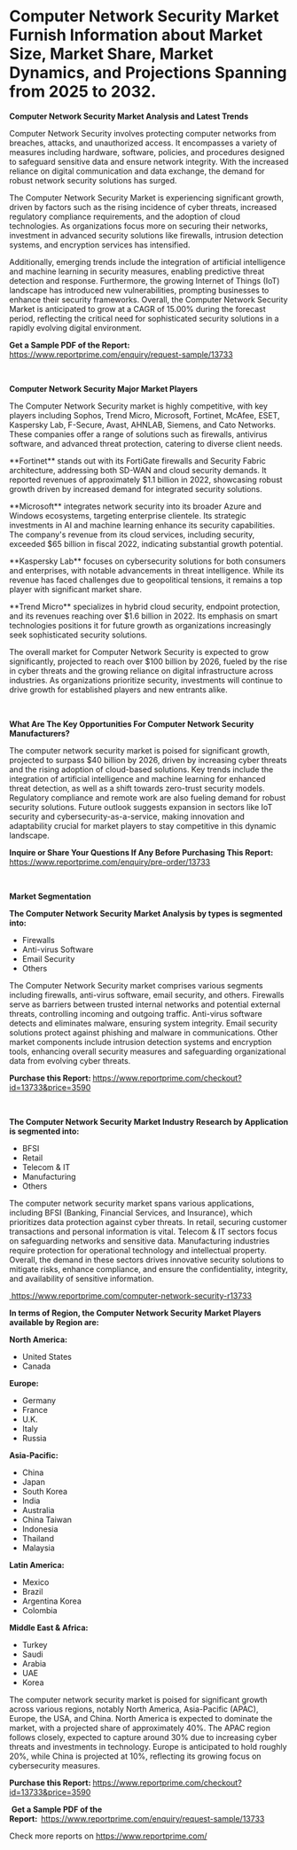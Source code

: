 <p><h1>Computer Network Security Market Furnish Information about Market Size, Market Share, Market Dynamics, and Projections Spanning from 2025 to 2032.</h1></p><p><strong>Computer Network Security Market Analysis and Latest Trends</strong></p>
<p><p>Computer Network Security involves protecting computer networks from breaches, attacks, and unauthorized access. It encompasses a variety of measures including hardware, software, policies, and procedures designed to safeguard sensitive data and ensure network integrity. With the increased reliance on digital communication and data exchange, the demand for robust network security solutions has surged.</p><p>The Computer Network Security Market is experiencing significant growth, driven by factors such as the rising incidence of cyber threats, increased regulatory compliance requirements, and the adoption of cloud technologies. As organizations focus more on securing their networks, investment in advanced security solutions like firewalls, intrusion detection systems, and encryption services has intensified.</p><p>Additionally, emerging trends include the integration of artificial intelligence and machine learning in security measures, enabling predictive threat detection and response. Furthermore, the growing Internet of Things (IoT) landscape has introduced new vulnerabilities, prompting businesses to enhance their security frameworks. Overall, the Computer Network Security Market is anticipated to grow at a CAGR of 15.00% during the forecast period, reflecting the critical need for sophisticated security solutions in a rapidly evolving digital environment.</p></p>
<p><strong>Get a Sample PDF of the Report:&nbsp;</strong> <a href="https://www.reportprime.com/enquiry/request-sample/13733?utm_campaign=3001&utm_medium=2&utm_source=Github&utm_content=ia&utm_term=20032025&utm_id=computer-network-security">https://www.reportprime.com/enquiry/request-sample/13733</a></p>
<p>&nbsp;</p>
<p><strong>Computer Network Security Major Market Players</strong></p>
<p><p>The Computer Network Security market is highly competitive, with key players including Sophos, Trend Micro, Microsoft, Fortinet, McAfee, ESET, Kaspersky Lab, F-Secure, Avast, AHNLAB, Siemens, and Cato Networks. These companies offer a range of solutions such as firewalls, antivirus software, and advanced threat protection, catering to diverse client needs.</p><p>**Fortinet** stands out with its FortiGate firewalls and Security Fabric architecture, addressing both SD-WAN and cloud security demands. It reported revenues of approximately $1.1 billion in 2022, showcasing robust growth driven by increased demand for integrated security solutions.</p><p>**Microsoft** integrates network security into its broader Azure and Windows ecosystems, targeting enterprise clientele. Its strategic investments in AI and machine learning enhance its security capabilities. The company's revenue from its cloud services, including security, exceeded $65 billion in fiscal 2022, indicating substantial growth potential.</p><p>**Kaspersky Lab** focuses on cybersecurity solutions for both consumers and enterprises, with notable advancements in threat intelligence. While its revenue has faced challenges due to geopolitical tensions, it remains a top player with significant market share.</p><p>**Trend Micro** specializes in hybrid cloud security, endpoint protection, and its revenues reaching over $1.6 billion in 2022. Its emphasis on smart technologies positions it for future growth as organizations increasingly seek sophisticated security solutions.</p><p>The overall market for Computer Network Security is expected to grow significantly, projected to reach over $100 billion by 2026, fueled by the rise in cyber threats and the growing reliance on digital infrastructure across industries. As organizations prioritize security, investments will continue to drive growth for established players and new entrants alike.</p></p>
<p>&nbsp;</p>
<p><strong>What Are The Key Opportunities For Computer Network Security Manufacturers?</strong></p>
<p><p>The computer network security market is poised for significant growth, projected to surpass $40 billion by 2026, driven by increasing cyber threats and the rising adoption of cloud-based solutions. Key trends include the integration of artificial intelligence and machine learning for enhanced threat detection, as well as a shift towards zero-trust security models. Regulatory compliance and remote work are also fueling demand for robust security solutions. Future outlook suggests expansion in sectors like IoT security and cybersecurity-as-a-service, making innovation and adaptability crucial for market players to stay competitive in this dynamic landscape.</p></p>
<p><strong>Inquire or Share Your Questions If Any Before Purchasing This Report:</strong> <a href="https://www.reportprime.com/enquiry/pre-order/13733?utm_campaign=3001&utm_medium=2&utm_source=Github&utm_content=ia&utm_term=20032025&utm_id=computer-network-security">https://www.reportprime.com/enquiry/pre-order/13733</a></p>
<p>&nbsp;</p>
<p><strong>Market Segmentation</strong></p>
<p><strong>The Computer Network Security Market Analysis by types is segmented into:</strong></p>
<p><ul><li>Firewalls</li><li>Anti-virus Software</li><li>Email Security</li><li>Others</li></ul></p>
<p><p>The Computer Network Security market comprises various segments including firewalls, anti-virus software, email security, and others. Firewalls serve as barriers between trusted internal networks and potential external threats, controlling incoming and outgoing traffic. Anti-virus software detects and eliminates malware, ensuring system integrity. Email security solutions protect against phishing and malware in communications. Other market components include intrusion detection systems and encryption tools, enhancing overall security measures and safeguarding organizational data from evolving cyber threats.</p></p>
<p><strong>Purchase this Report:&nbsp;</strong><a href="https://www.reportprime.com/checkout?id=13733&price=3590&utm_campaign=3001&utm_medium=2&utm_source=Github&utm_content=ia&utm_term=20032025&utm_id=computer-network-security">https://www.reportprime.com/checkout?id=13733&price=3590</a></p>
<p>&nbsp;</p>
<p><strong>The Computer Network Security Market Industry Research by Application is segmented into:</strong></p>
<p><ul><li>BFSI</li><li>Retail</li><li>Telecom & IT</li><li>Manufacturing</li><li>Others</li></ul></p>
<p><p>The computer network security market spans various applications, including BFSI (Banking, Financial Services, and Insurance), which prioritizes data protection against cyber threats. In retail, securing customer transactions and personal information is vital. Telecom & IT sectors focus on safeguarding networks and sensitive data. Manufacturing industries require protection for operational technology and intellectual property. Overall, the demand in these sectors drives innovative security solutions to mitigate risks, enhance compliance, and ensure the confidentiality, integrity, and availability of sensitive information.</p></p>
<p><a href="https://www.reportprime.com/computer-network-security-r13733?utm_campaign=3001&utm_medium=2&utm_source=Github&utm_content=ia&utm_term=20032025&utm_id=computer-network-security">&nbsp;https://www.reportprime.com/computer-network-security-r13733</a></p>
<p><strong>In terms of Region, the Computer Network Security Market Players available by Region are:</strong></p>
<p>
    <p> <strong> North America: </strong>
        <ul>
            <li>United States</li>
            <li>Canada</li>
        </ul>
        </p> 
    <p> <strong> Europe: </strong>
        <ul>
            <li>Germany</li>
            <li>France</li>
            <li>U.K.</li>
            <li>Italy</li>
            <li>Russia</li>
        </ul>
        </p> 
    <p> <strong> Asia-Pacific: </strong>
        <ul>
            <li>China</li>
            <li>Japan</li>
            <li>South Korea</li>
            <li>India</li>
            <li>Australia</li>
            <li>China Taiwan</li>
            <li>Indonesia</li>
            <li>Thailand</li>
            <li>Malaysia</li>
        </ul>
        </p> 
    <p> <strong> Latin America: </strong>
        <ul>
            <li>Mexico</li>
            <li>Brazil</li>
            <li>Argentina Korea</li>
            <li>Colombia</li>
        </ul>
        </p> 
    <p> <strong> Middle East & Africa: </strong>
        <ul>
            <li>Turkey</li>
            <li>Saudi</li>
            <li>Arabia</li>
            <li>UAE</li>
            <li>Korea</li>
        </ul>
    </p>
    </p>
<p><p>The computer network security market is poised for significant growth across various regions, notably North America, Asia-Pacific (APAC), Europe, the USA, and China. North America is expected to dominate the market, with a projected share of approximately 40%. The APAC region follows closely, expected to capture around 30% due to increasing cyber threats and investments in technology. Europe is anticipated to hold roughly 20%, while China is projected at 10%, reflecting its growing focus on cybersecurity measures.</p></p>
<p><strong>Purchase this Report: </strong><a href="https://www.reportprime.com/checkout?id=13733&price=3590&utm_campaign=3001&utm_medium=2&utm_source=Github&utm_content=ia&utm_term=20032025&utm_id=computer-network-security">https://www.reportprime.com/checkout?id=13733&price=3590</a></p>
<p>&nbsp;<strong>Get a Sample PDF of the Report:&nbsp;&nbsp;</strong><a href="https://www.reportprime.com/enquiry/request-sample/13733?utm_campaign=3001&utm_medium=2&utm_source=Github&utm_content=ia&utm_term=20032025&utm_id=computer-network-security">https://www.reportprime.com/enquiry/request-sample/13733</a></p>
<p><strong></strong></p>
<p>Check more reports on <a href="https://www.reportprime.com/?utm_campaign=3001&utm_medium=2&utm_source=Github&utm_content=ia&utm_term=20032025&utm_id=computer-network-security">https://www.reportprime.com/</a></p>